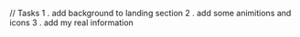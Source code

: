 //  Tasks 
1 . add background to landing section 
2 . add some animitions and icons
3 . add my real information